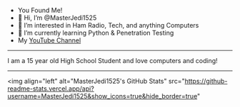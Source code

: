 - You Found Me!
- 👋 Hi, I’m @MasterJedi1525
- 👀 I’m interested in Ham Radio, Tech, and anything Computers
- 🌱 I’m currently learning Python & Penetration Testing
- My [YouTube Channel](https://www.youtube.com/channel/UCz97QW6wbWf1WdHaRmMlBNw)
---
I am a 15 year old High School Student and love computers and coding!

---

<img align="left" alt="MasterJedi1525's GitHub Stats" src="https://github-readme-stats.vercel.app/api?username=MasterJedi1525&show_icons=true&hide_border=true"


